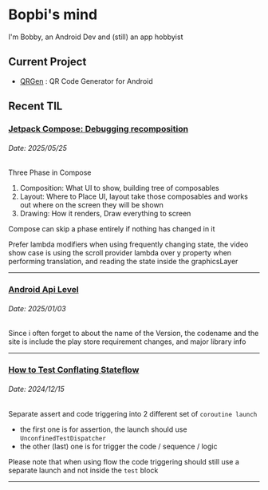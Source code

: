 # Bopbi's mind

I'm Bobby, an Android Dev and (still) an app hobbyist

## Current Project

- [QRGen](https://bobbyprabowo.com/qrgen) : QR Code Generator for Android

## Recent TIL

### [Jetpack Compose: Debugging recomposition](https://www.youtube.com/watch?v=SWBN0y0lFNY)
###### Date: 2025/05/25

Three Phase in Compose

1. Composition: What UI to show, building tree of composables
2. Layout: Where to Place UI, layout take those composables and works out where on the screen they will be shown
3. Drawing: How it renders, Draw everything to screen

Compose can skip a phase entirely if nothing has changed in it

Prefer lambda modifiers when using frequently changing state, the video show case is using the scroll provider lambda over y property when performing translation, and reading the state inside the graphicsLayer

---

### [Android Api Level](https://apilevels.com)
###### Date: 2025/01/03

Since i often forget to about the name of the Version, the codename
and the site is include the play store requirement changes, and major library info

---

### [How to Test Conflating Stateflow](https://zsmb.co/conflating-stateflows/)
###### Date: 2024/12/15

Separate assert and code triggering into 2 different set of `coroutine launch`
* the first one is for assertion, the launch should use `UnconfinedTestDispatcher`
* the other (last) one is for trigger the code / sequence / logic

Please note that when using flow the code triggering should still use a separate launch and not inside the `test` block

---
